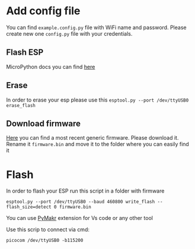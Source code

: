 # Add config file

You can find `example.config.py` file with WiFi name and password. Please create new one `config.py` file with your credentials.

## Flash ESP

MicroPython docs you can find [here](https://docs.micropython.org/en/latest/esp8266/tutorial/intro.html)

## Erase

In order to erase your esp please use this `esptool.py --port /dev/ttyUSB0 erase_flash`

## Download firmware

[Here](https://micropython.org/download/ESP8266_GENERIC/) you can find a most recent generic firmware. Please download it. Rename it `firmware.bin` and move it to the folder where you can easily find it

# Flash

In order to flash your ESP run this script in a folder with firmware

`esptool.py --port /dev/ttyUSB0 --baud 460800 write_flash --flash_size=detect 0 firmware.bin`

You can use [PyMakr](https://docs.pycom.io/gettingstarted/software/vscode/) extension for Vs code or any other tool

Use this scrip to connect via cmd:

`picocom /dev/ttyUSB0 -b115200`
